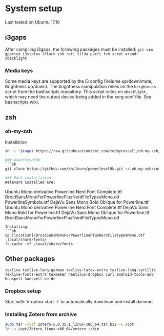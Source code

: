 # System setup
Last tested on Ubuntu 17.10

## i3gaps
After compiling i3gaps, the following packages must be installed:
```git vim gparted i3status i3lock zsh rofi tilda pactl feh scrot arandr xbacklight```

### Media keys
Some media keys are supported by the i3 config (Volume up/down/mute, Brightness up/down). 
The brightness manipulation relies on the ```brightness``` script from the bashscripts repository. 
This script relies on ```xbacklight```, which may need the output device being added in the xorg.conf file. See bashscripts wiki.

## zsh
### oh-my-zsh
Installation
```sh
sh -c "$(wget https://raw.githubusercontent.com/robbyrussell/oh-my-zsh/master/tools/install.sh -O -)"```

### powerlevel9k
```sh
git clone https://github.com/bhilburn/powerlevel9k.git ~/.oh-my-zsh/custom/themes/powerlevel9k```

### Font installation
Relevant installed are:
```
Ubuntu Mono derivative Powerline Nerd Font Complete.ttf
DroidSansMonoForPowerlinePlusNerdFileTypesMono.otf
PowerlineSymbols.otf
DejaVu Sans Mono Bold Oblique for Powerline.ttf
Ubuntu Mono derivative Powerline Nerd Font Complete.ttf
DejaVu Sans Mono Bold for Powerline.ttf
DejaVu Sans Mono Oblique for Powerline.ttf
DroidSansMonoForPowerlinePlusNerdFileTypesMono.otf
```
Installing:
```sh
cp [location]/DroidSansMonoForPowerlinePlusNerdFileTypesMono.otf .local/share/fonts/
fc-cache -vf .local/share/fonts
```

## Other packages
```texlive texlive-lang-german texlive-latex-extra texlive-lang-cyrillic texlive-fonts-extra texmaker nautilus-dropbox curl android-tools-adb hunspell hunspell-de-de```

### Dropbox setup
Start with 'dropbox start -i' to automatically download and install daemon

### Installing Zotero from archive
```sh
sudo tar -xvjf Zotero-5.0.35.1_linux-x86_64.tar.bz2 -C /opt
ln -s /opt/Zotero_linux-x86_64/zotero ~/bin
``` 
